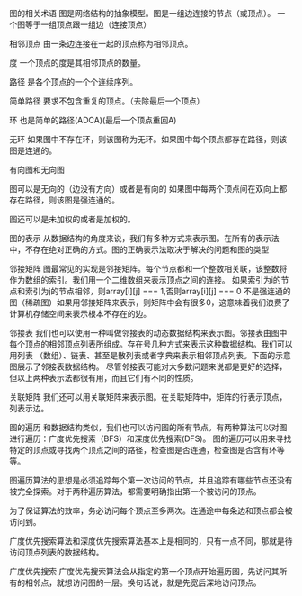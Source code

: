 图的相关术语
  图是网络结构的抽象模型。图是一组边连接的节点（或顶点）。
  一个图等于一组顶点跟一组边（连接顶点）

相邻顶点
  由一条边连接在一起的顶点称为相邻顶点。

度
  一个顶点的度是其相邻顶点的数量。

路径
  是各个顶点的一个个连续序列。

简单路径
  要求不包含重复的顶点。（去除最后一个顶点）

环
  也是简单的路径(ADCA)(最后一个顶点重回A)

无环
  如果图中不存在环，则该图称为无环。如果图中每个顶点都存在路径，则该图是连通的。

有向图和无向图

  图可以是无向的（边没有方向）或者是有向的
  如果图中每两个顶点间在双向上都存在路径，则该图是强连通的。

  图还可以是未加权的或者是加权的。


图的表示
  从数据结构的角度来说，我们有多种方式来表示图。在所有的表示法中，不存在绝对正确的方式。图的正确表示法取决于解决的问题和图的类型


邻接矩阵
  图最常见的实现是邻接矩阵。每个节点都和一个整数相关联，该整数将作为数组的索引。我们用一个二维数组来表示顶点之间的连接。
  如果索引为i的节点和索引为j的节点相邻，则array[i][j] === 1,否则array[i][j] === 0
  不是强连通的图（稀疏图）如果用邻接矩阵来表示，则矩阵中会有很多0，这意味着我们浪费了计算机存储空间来表示根本不存在的边。


邻接表
  我们也可以使用一种叫做邻接表的动态数据结构来表示图。邻接表由图中每个顶点的相邻顶点列表所组成。存在号几种方式来表示这种数据结构。我们可以用列表
  （数组）、链表、甚至是散列表或者字典来表示相邻顶点列表。下面的示意图展示了邻接表数据结构。
  尽管邻接表可能对大多数问题来说都是更好的选择，但以上两种表示法都很有用，而且它们有不同的性质。

关联矩阵
  我们还可以用关联矩阵来表示图。在关联矩阵中，矩阵的行表示顶点，列表示边。

图的遍历
  和数据结构类似，我们也可以访问图的所有节点。有两种算法可以对图进行遍历：广度优先搜索（BFS）和深度优先搜索(DFS)。
  图的遍历可以用来寻找特定的顶点或寻找两个顶点之间的路径，检查图是否连通，检查图是否含有环等等。

  图遍历算法的思想是必须追踪每个第一次访问的节点，并且追踪有哪些节点还没有被完全探索。对于两种遍历算法，都需要明确指出第一个被访问的顶点。

  为了保证算法的效率，务必访问每个顶点至多两次。连通途中每条边和顶点都会被访问到。

  广度优先搜索算法和深度优先搜索算法基本上是相同的，只有一点不同，那就是待访问顶点列表的数据结构。

广度优先搜索
  广度优先搜索算法会从指定的第一个顶点开始遍历图，先访问其所有的相邻点，就想访问图的一层。换句话说，就是先宽后深地访问顶点。













































































